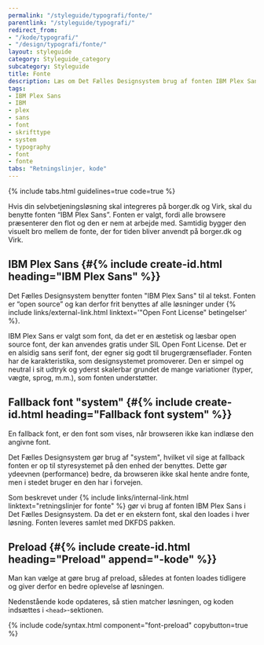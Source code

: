 ```yaml
---
permalink: "/styleguide/typografi/fonte/"
parentlink: "/styleguide/typografi/"
redirect_from:
- "/kode/typografi/"
- "/design/typografi/fonte/"
layout: styleguide
category: Styleguide_category
subcategory: Styleguide
title: Fonte
description: Læs om Det Fælles Designsystem brug af fonten IBM Plex Sans.
tags:
- IBM Plex Sans
- IBM
- plex
- sans
- font
- skrifttype
- system
- typography
- font
- fonte
tabs: "Retningslinjer, kode"
---
```


{% include tabs.html guidelines=true code=true %}

<div id="kode" hidden></div>

<!--split-->

Hvis din selvbetjeningsløsning skal integreres på borger.dk og Virk, skal du benytte fonten “IBM Plex Sans”. Fonten er valgt, fordi alle browsere præsenterer den flot og den er nem at arbejde med. Samtidig bygger den visuelt bro mellem de fonte, der for tiden bliver anvendt på borger.dk og Virk.

## IBM Plex Sans {#{% include create-id.html heading="IBM Plex Sans" %}}

Det Fælles Designsystem benytter fonten "IBM Plex Sans" til al tekst. Fonten er “open source” og kan derfor frit benyttes af alle løsninger under {% include links/external-link.html linktext='"Open Font License" betingelser' %}.

IBM Plex Sans er valgt som font, da det er en æstetisk og læsbar open source font, der kan anvendes gratis under SIL Open Font License. Det er en alsidig sans serif font, der egner sig godt til brugergrænseflader. Fonten har de karakteristika, som designsystemet promoverer. Den er simpel og neutral i sit udtryk og yderst skalerbar grundet de mange variationer (typer, vægte, sprog, m.m.), som fonten understøtter.

## Fallback font "system" {#{% include create-id.html heading="Fallback font system" %}}

En fallback font, er den font som vises, når browseren ikke kan indlæse den angivne font.

Det Fælles Designsystem gør brug af "system", hvilket vil sige at fallback fonten er op til styresystemet på den enhed der benyttes. Dette gør ydeevnen (performance) bedre, da browseren ikke skal hente andre fonte, men i stedet bruger en den har i forvejen.

<!--split-->

Som beskrevet under {% include links/internal-link.html linktext="retningslinjer for fonte" %} gør vi brug af fonten IBM Plex Sans i Det Fælles Designsystem. Da det er en ekstern font, skal den loades i hver løsning. Fonten leveres samlet med DKFDS pakken.

## Preload {#{% include create-id.html heading="Preload" append="-kode" %}}

Man kan vælge at gøre brug af preload, således at fonten loades tidligere og giver derfor en bedre oplevelse af løsningen.

Nedenstående kode opdateres, så stien matcher løsningen, og koden indsættes i `<head>`-sektionen.

{% include code/syntax.html component="font-preload" copybutton=true %}
